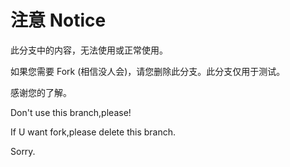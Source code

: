 # 注意 Notice
此分支中的内容，无法使用或正常使用。

如果您需要 Fork (相信没人会)，请您删除此分支。此分支仅用于测试。

感谢您的了解。

Don't use this branch,please!

If U want fork,please delete this branch.

Sorry.
